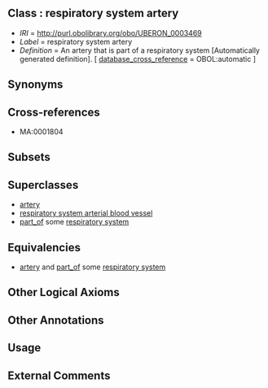 
## Class : respiratory system artery

 * *IRI* = http://purl.obolibrary.org/obo/UBERON_0003469
 * *Label* = respiratory system artery
 * *Definition* = An artery that is part of a respiratory system [Automatically generated definition]. [ [database_cross_reference](../../ef/oboInOwl#hasDbXref.md) = OBOL:automatic ]

## Synonyms


## Cross-references

 * MA:0001804

## Subsets


## Superclasses

 * [artery](../../UBERON/37/UBERON_0001637.md)
 * [respiratory system arterial blood vessel](../../UBERON/43/UBERON_0003643.md)
 * [part_of](../../BFO/50/BFO_0000050.md) some [respiratory system](../../UBERON/04/UBERON_0001004.md)

## Equivalencies

 * [artery](../../UBERON/37/UBERON_0001637.md) and [part_of](../../BFO/50/BFO_0000050.md) some [respiratory system](../../UBERON/04/UBERON_0001004.md)

## Other Logical Axioms


## Other Annotations


## Usage


## External Comments

